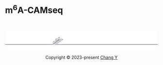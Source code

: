 # m<sup>6</sup>A-CAMseq

&nbsp;

<p align="center">
<img
  src="https://raw.githubusercontent.com/y9c/y9c/master/resource/footer_line.svg?sanitize=true"
/>
</p>
<p align="center">
Copyright &copy; 2023-present
<a href="https://github.com/y9c" target="_blank">Chang Y</a>
</p>
<p align="center">
